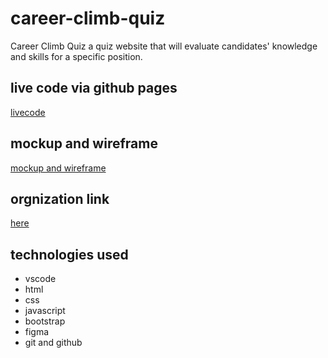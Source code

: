 # career-climb-quiz

Career Climb Quiz a quiz website that will evaluate candidates' knowledge and skills for a specific position.

## live code via github pages

[livecode](https://fahmi-aldairi.github.io/Quiz-project/)

## mockup and wireframe

[mockup and wireframe](https://www.figma.com/file/TUOIMfyykxu4TbZQvcAfbL/CCQ---wireframe%2Fmockup?node-id=25-58&t=a62CkK0AIr56uQl5-0)

## orgnization link
[here](https://github.com/ZarqaC2P3G3/career-climb-quiz)

## technologies used

- vscode
- html
- css
- javascript
- bootstrap
- figma
- git and github
